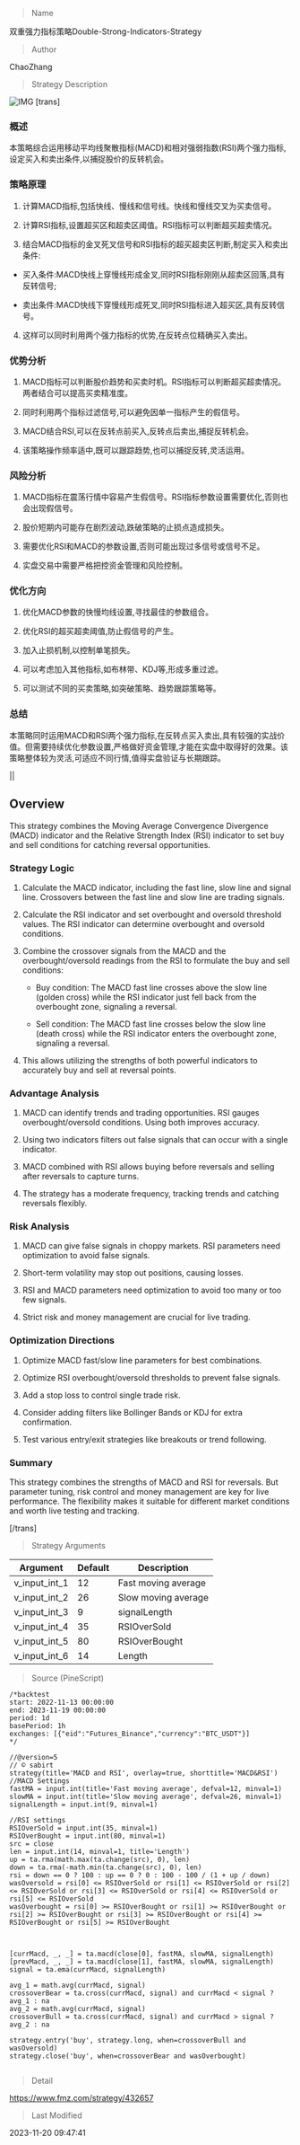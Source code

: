 
> Name

双重强力指标策略Double-Strong-Indicators-Strategy

> Author

ChaoZhang

> Strategy Description

![IMG](https://www.fmz.com/upload/asset/f34fda5b45509d9f7c.png)
[trans]

### 概述

本策略综合运用移动平均线聚散指标(MACD)和相对强弱指数(RSI)两个强力指标,设定买入和卖出条件,以捕捉股价的反转机会。

### 策略原理

1. 计算MACD指标,包括快线、慢线和信号线。快线和慢线交叉为买卖信号。

2. 计算RSI指标,设置超买区和超卖区阈值。RSI指标可以判断超买超卖情况。

3. 结合MACD指标的金叉死叉信号和RSI指标的超买超卖区判断,制定买入和卖出条件:

 - 买入条件:MACD快线上穿慢线形成金叉,同时RSI指标刚刚从超卖区回落,具有反转信号;

 - 卖出条件:MACD快线下穿慢线形成死叉,同时RSI指标进入超买区,具有反转信号。

4. 这样可以同时利用两个强力指标的优势,在反转点位精确买入卖出。

### 优势分析

1. MACD指标可以判断股价趋势和买卖时机。RSI指标可以判断超买超卖情况。两者结合可以提高买卖精准度。

2. 同时利用两个指标过滤信号,可以避免因单一指标产生的假信号。

3. MACD结合RSI,可以在反转点前买入,反转点后卖出,捕捉反转机会。

4. 该策略操作频率适中,既可以跟踪趋势,也可以捕捉反转,灵活运用。

### 风险分析

1. MACD指标在震荡行情中容易产生假信号。RSI指标参数设置需要优化,否则也会出现假信号。

2. 股价短期内可能存在剧烈波动,跌破策略的止损点造成损失。

3. 需要优化RSI和MACD的参数设置,否则可能出现过多信号或信号不足。

4. 实盘交易中需要严格把控资金管理和风险控制。

### 优化方向

1. 优化MACD参数的快慢均线设置,寻找最佳的参数组合。

2. 优化RSI的超买超卖阈值,防止假信号的产生。

3. 加入止损机制,以控制单笔损失。

4. 可以考虑加入其他指标,如布林带、KDJ等,形成多重过滤。

5. 可以测试不同的买卖策略,如突破策略、趋势跟踪策略等。

### 总结

本策略同时运用MACD和RSI两个强力指标,在反转点买入卖出,具有较强的实战价值。但需要持续优化参数设置,严格做好资金管理,才能在实盘中取得好的效果。该策略整体较为灵活,可适应不同行情,值得实盘验证与长期跟踪。

|| 

## Overview

This strategy combines the Moving Average Convergence Divergence (MACD) indicator and the Relative Strength Index (RSI) indicator to set buy and sell conditions for catching reversal opportunities.  

### Strategy Logic

1. Calculate the MACD indicator, including the fast line, slow line and signal line. Crossovers between the fast line and slow line are trading signals.

2. Calculate the RSI indicator and set overbought and oversold threshold values. The RSI indicator can determine overbought and oversold conditions.

3. Combine the crossover signals from the MACD and the overbought/oversold readings from the RSI to formulate the buy and sell conditions:

    - Buy condition: The MACD fast line crosses above the slow line (golden cross) while the RSI indicator just fell back from the overbought zone, signaling a reversal.

    - Sell condition: The MACD fast line crosses below the slow line (death cross) while the RSI indicator enters the overbought zone, signaling a reversal.
    
4. This allows utilizing the strengths of both powerful indicators to accurately buy and sell at reversal points.

### Advantage Analysis 

1. MACD can identify trends and trading opportunities. RSI gauges overbought/oversold conditions. Using both improves accuracy.

2. Using two indicators filters out false signals that can occur with a single indicator. 

3. MACD combined with RSI allows buying before reversals and selling after reversals to capture turns.

4. The strategy has a moderate frequency, tracking trends and catching reversals flexibly.

### Risk Analysis

1. MACD can give false signals in choppy markets. RSI parameters need optimization to avoid false signals.

2. Short-term volatility may stop out positions, causing losses.

3. RSI and MACD parameters need optimization to avoid too many or too few signals. 

4. Strict risk and money management are crucial for live trading.

### Optimization Directions

1. Optimize MACD fast/slow line parameters for best combinations.

2. Optimize RSI overbought/oversold thresholds to prevent false signals. 

3. Add a stop loss to control single trade risk.

4. Consider adding filters like Bollinger Bands or KDJ for extra confirmation.

5. Test various entry/exit strategies like breakouts or trend following.

### Summary

This strategy combines the strengths of MACD and RSI for reversals. But parameter tuning, risk control and money management are key for live performance. The flexibility makes it suitable for different market conditions and worth live testing and tracking.

[/trans]

> Strategy Arguments



|Argument|Default|Description|
|----|----|----|
|v_input_int_1|12|Fast moving average|
|v_input_int_2|26|Slow moving average|
|v_input_int_3|9|signalLength|
|v_input_int_4|35|RSIOverSold|
|v_input_int_5|80|RSIOverBought|
|v_input_int_6|14|Length|


> Source (PineScript)

``` pinescript
/*backtest
start: 2022-11-13 00:00:00
end: 2023-11-19 00:00:00
period: 1d
basePeriod: 1h
exchanges: [{"eid":"Futures_Binance","currency":"BTC_USDT"}]
*/

//@version=5
// © sabirt
strategy(title='MACD and RSI', overlay=true, shorttitle='MACD&RSI')
//MACD Settings
fastMA = input.int(title='Fast moving average', defval=12, minval=1)
slowMA = input.int(title='Slow moving average', defval=26, minval=1)
signalLength = input.int(9, minval=1)

//RSI settings
RSIOverSold = input.int(35, minval=1)
RSIOverBought = input.int(80, minval=1)
src = close
len = input.int(14, minval=1, title='Length')
up = ta.rma(math.max(ta.change(src), 0), len)
down = ta.rma(-math.min(ta.change(src), 0), len)
rsi = down == 0 ? 100 : up == 0 ? 0 : 100 - 100 / (1 + up / down)
wasOversold = rsi[0] <= RSIOverSold or rsi[1] <= RSIOverSold or rsi[2] <= RSIOverSold or rsi[3] <= RSIOverSold or rsi[4] <= RSIOverSold or rsi[5] <= RSIOverSold
wasOverbought = rsi[0] >= RSIOverBought or rsi[1] >= RSIOverBought or rsi[2] >= RSIOverBought or rsi[3] >= RSIOverBought or rsi[4] >= RSIOverBought or rsi[5] >= RSIOverBought



[currMacd, _, _] = ta.macd(close[0], fastMA, slowMA, signalLength)
[prevMacd, _, _] = ta.macd(close[1], fastMA, slowMA, signalLength)
signal = ta.ema(currMacd, signalLength)

avg_1 = math.avg(currMacd, signal)
crossoverBear = ta.cross(currMacd, signal) and currMacd < signal ? avg_1 : na
avg_2 = math.avg(currMacd, signal)
crossoverBull = ta.cross(currMacd, signal) and currMacd > signal ? avg_2 : na

strategy.entry('buy', strategy.long, when=crossoverBull and wasOversold)
strategy.close('buy', when=crossoverBear and wasOverbought)


```

> Detail

https://www.fmz.com/strategy/432657

> Last Modified

2023-11-20 09:47:41

